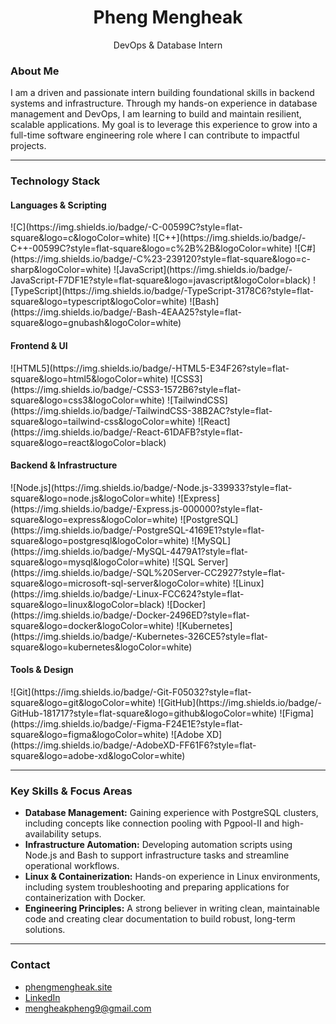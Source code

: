   <h1 align="center">Pheng Mengheak</h1>
  <p align="center">DevOps & Database Intern</p>
  
  ### About Me
  
  I am a driven and passionate intern building foundational skills in backend systems and infrastructure. Through my hands-on experience in database management and DevOps, I am learning to build and maintain resilient, scalable applications. My goal is to leverage this experience to grow into a full-time software engineering role where I can contribute to impactful projects.
  
  ---
  
  ### Technology Stack
  
  #### Languages & Scripting  
  <p>
      ![C](https://img.shields.io/badge/-C-00599C?style=flat-square&logo=c&logoColor=white)  
    ![C++](https://img.shields.io/badge/-C++-00599C?style=flat-square&logo=c%2B%2B&logoColor=white)  
    ![C#](https://img.shields.io/badge/-C%23-239120?style=flat-square&logo=c-sharp&logoColor=white)  
    ![JavaScript](https://img.shields.io/badge/-JavaScript-F7DF1E?style=flat-square&logo=javascript&logoColor=black)  
    ![TypeScript](https://img.shields.io/badge/-TypeScript-3178C6?style=flat-square&logo=typescript&logoColor=white)  
    ![Bash](https://img.shields.io/badge/-Bash-4EAA25?style=flat-square&logo=gnubash&logoColor=white)
  </p>
  
  #### Frontend & UI
  <p>
    ![HTML5](https://img.shields.io/badge/-HTML5-E34F26?style=flat-square&logo=html5&logoColor=white)  
    ![CSS3](https://img.shields.io/badge/-CSS3-1572B6?style=flat-square&logo=css3&logoColor=white)  
    ![TailwindCSS](https://img.shields.io/badge/-TailwindCSS-38B2AC?style=flat-square&logo=tailwind-css&logoColor=white)  
    ![React](https://img.shields.io/badge/-React-61DAFB?style=flat-square&logo=react&logoColor=black)
  </p>  
  
  #### Backend & Infrastructure 
  <p>
    ![Node.js](https://img.shields.io/badge/-Node.js-339933?style=flat-square&logo=node.js&logoColor=white)  
    ![Express](https://img.shields.io/badge/-Express.js-000000?style=flat-square&logo=express&logoColor=white)  
    ![PostgreSQL](https://img.shields.io/badge/-PostgreSQL-4169E1?style=flat-square&logo=postgresql&logoColor=white)  
    ![MySQL](https://img.shields.io/badge/-MySQL-4479A1?style=flat-square&logo=mysql&logoColor=white)  
    ![SQL Server](https://img.shields.io/badge/-SQL%20Server-CC2927?style=flat-square&logo=microsoft-sql-server&logoColor=white)  
    ![Linux](https://img.shields.io/badge/-Linux-FCC624?style=flat-square&logo=linux&logoColor=black)  
    ![Docker](https://img.shields.io/badge/-Docker-2496ED?style=flat-square&logo=docker&logoColor=white)  
    ![Kubernetes](https://img.shields.io/badge/-Kubernetes-326CE5?style=flat-square&logo=kubernetes&logoColor=white) 
  </p>
  
  #### Tools & Design  
  <p>
    ![Git](https://img.shields.io/badge/-Git-F05032?style=flat-square&logo=git&logoColor=white)  
    ![GitHub](https://img.shields.io/badge/-GitHub-181717?style=flat-square&logo=github&logoColor=white)  
    ![Figma](https://img.shields.io/badge/-Figma-F24E1E?style=flat-square&logo=figma&logoColor=white)  
    ![Adobe XD](https://img.shields.io/badge/-AdobeXD-FF61F6?style=flat-square&logo=adobe-xd&logoColor=white)
  </p> 
  
  ---
  
  ### Key Skills & Focus Areas
  
  - **Database Management:** Gaining experience with PostgreSQL clusters, including concepts like connection pooling with Pgpool-II and high-availability setups.  
  - **Infrastructure Automation:** Developing automation scripts using Node.js and Bash to support infrastructure tasks and streamline operational workflows.  
  - **Linux & Containerization:** Hands-on experience in Linux environments, including system troubleshooting and preparing applications for containerization with Docker.  
  - **Engineering Principles:** A strong believer in writing clean, maintainable code and creating clear documentation to build robust, long-term solutions.  
  
  ---
  
  ### Contact
  
  - [phengmengheak.site](https://phengmengheak.site)  
  - [LinkedIn](https://www.linkedin.com/in/mengheak-pheng-598442354/)  
  - [mengheakpheng9@gmail.com](mailto:mengheakpheng9@gmail.com)

